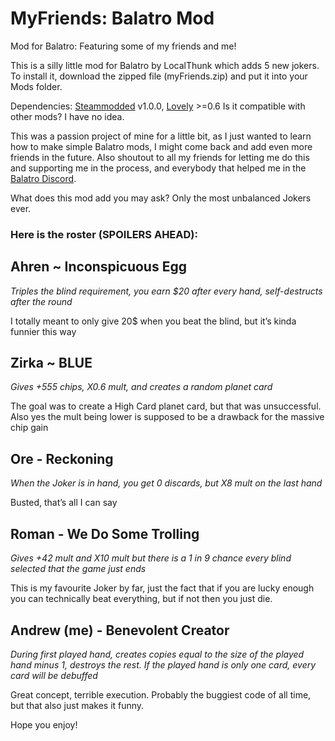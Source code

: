 # MyFriends: Balatro Mod
Mod for Balatro: Featuring some of my friends and me!

This is a silly little mod for Balatro by LocalThunk which adds 5 new jokers. To install it, download the zipped file (myFriends.zip) and put it into your Mods folder. 

Dependencies: [Steammodded](https://github.com/Steamopollys/Steamodded/archive/refs/heads/main.zip) v1.0.0, [Lovely](https://github.com/ethangreen-dev/lovely-injector) >=0.6
Is it compatible with other mods? I have no idea.

This was a passion project of mine for a little bit, as I just wanted to learn how to make simple Balatro mods, I might come back and add even more friends in the future. Also shoutout to all my friends for letting me do this and supporting me in the process, and everybody that helped me in the [Balatro Discord](https://discord.gg/EduqYhDk).


What does this mod add you may ask? Only the most unbalanced Jokers ever. 
### Here is the roster (SPOILERS AHEAD):

## Ahren ~ Inconspicuous Egg

*Triples the blind requirement, you earn $20 after every hand, self-destructs after the round*
 
I totally meant to only give 20$ when you beat the blind, but it’s kinda funnier this way

## Zirka ~ BLUE

*Gives +555 chips, X0.6 mult, and creates a random planet card*

The goal was to create a High Card planet card, but that was unsuccessful. Also yes the mult being lower is supposed to be a drawback for the massive chip gain

## Ore - Reckoning

*When the Joker is in hand, you get 0 discards, but X8 mult on the last hand*

Busted, that’s all I can say

## Roman - We Do Some Trolling

*Gives +42 mult and X10 mult but there is a 1 in 9 chance every blind selected that the game just ends*

This is my favourite Joker by far, just the fact that if you are lucky enough you can technically beat everything, but if not then you just die.

## Andrew (me) - Benevolent Creator

*During first played hand, creates copies equal to the size of the played hand minus 1, destroys the rest. If the played hand is only one card, every card will be debuffed*

Great concept, terrible execution. Probably the buggiest code of all time, but that also just makes it funny. 

Hope you enjoy!






